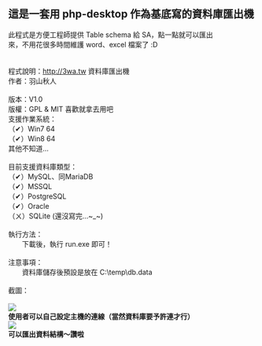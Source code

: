 這是一套用 php-desktop 作為基底寫的資料庫匯出機
-------------------------------------------------
此程式是方便工程師提供 Table schema 給 SA，點一點就可以匯出 <br>
來，不用花很多時間維護 word、excel 檔案了 :D <br>
<br>
<br>
程式說明：http://3wa.tw 資料庫匯出機 <br>
作者：羽山秋人 <br>                      
版本：V1.0 <br>
版權：GPL & MIT 喜歡就拿去用吧 <br>
支援作業系統：<br>
（✔）Win7 64 <br>
（✔）Win8 64 <br>
其他不知道...<br>
<br>
目前支援資料庫類型：<br>
（✔）MySQL、同MariaDB <br>
（✔）MSSQL <br>
（✔）PostgreSQL <br>
（✔）Oracle <br>
（ㄨ）SQLite (還沒寫完...~_~) <br>
<br>
執行方法：<br>
　　下載後，執行 run.exe 即可！<br>
<br>
注意事項：<br>
　　資料庫儲存後預設是放在 C:\temp\db.data <br>
<br>
截圖：<br>
<br>
<img src='http://3wa.tw/photo/small.php?w_size=900&compassion=85&file_name=users/shadow/20150414_161846_0.png'>
<br>
<b>使用者可以自己設定主機的連線（當然資料庫要予許連才行）</b>
<br>
<img src='http://3wa.tw/photo/small.php?w_size=900&compassion=85&file_name=users/shadow/20150414_161846_1.png'>
<br>
<b>可以匯出資料結構～讚啦</b>

